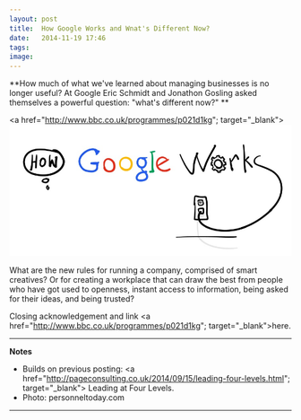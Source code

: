 ```yaml
---
layout: post
title:  How Google Works and Wnat's Different Now?
date:   2014-11-19 17:46
tags: 
image:
---
```


**How much of what we've learned about managing businesses is no longer useful? At Google Eric Schmidt and Jonathon Gosling asked themselves a powerful question: "what's different now?" **

<a href="http://www.bbc.co.uk/programmes/p021d1kg"; target="_blank">![](/libb/images/google.jpg)</a>

What are the new rules for running a company, comprised of smart creatives? Or for creating a workplace that can draw the best from people who have got used to openness, instant access to information, being asked for their ideas, and being trusted? 

Closing acknowledgement and link <a href="http://www.bbc.co.uk/programmes/p021d1kg"; target="_blank">here. </a>

__________________
<b>Notes</b>

* Builds on previous posting: <a href="http://pageconsulting.co.uk/2014/09/15/leading-four-levels.html"; target="_blank"> Leading at Four Levels. </a>
* Photo: personneltoday.com

__________________







